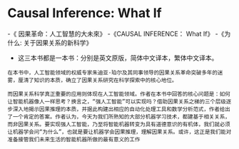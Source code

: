 # Causal Inference: What If

-《 因果革命：人工智慧的大未來》
-《CAUSAL INFERENCE： What If》
-《为什么: 关于因果关系的新科学》
- 这三本书都是一本书：分别是英文原版，简体中文译本，繁体中文译本。

```
在本书中，人工智能领域的权威专家朱迪亚·珀尔及其同事领导的因果关系革命突破多年的迷雾，厘清了知识的本质，确立了因果关系研究在科学探索中的核心地位。  
  
而因果关系科学真正重要的应用则体现在人工智能领域。作者在本书中回答的核心问题是：如何让智能机器像人一样思考？换言之，“强人工智能”可以实现吗？借助因果关系之梯的三个层级逐步深入地揭示因果推理的本质，并据此构建出相应的自动化处理工具和数学分析范式，作者给出了一个肯定的答案。作者认为，今天为我们所熟知的大部分机器学习技术，都建基于相关关系，而非因果关系。要实现强人工智能，乃至将智能机器转变为具有道德意识的有机体，我们就必须让机器学会问“为什么”，也就是要让机器学会因果推理，理解因果关系。或许，这正是我们能对准备接管我们未来生活的智能机器所做的最有意义的工作
```
